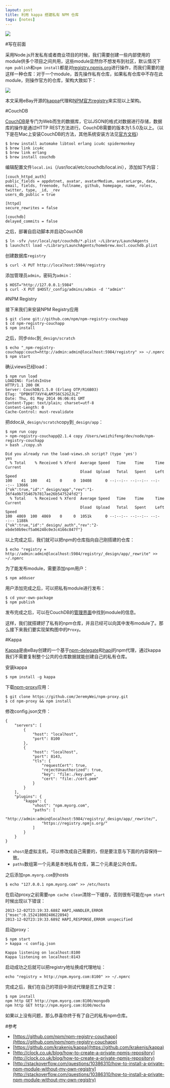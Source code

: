 ```yaml
---
layout: post
title: 利用 kappa 搭建私有 NPM 仓库
tags: [notes]
---
```


![](http://7q5cfr.com1.z0.glb.clouddn.com/npm.png)

#写在前面

采用Node.js开发私有或者商业项目的时候，我们需要创建一些内部使用的module供多个项目之间共用，这些module显然你不想发布到社区，默认情况下```npm publish```和```npm install```都是对[registry.npmjs.org](https://registry.npmjs.org/)进行操作，而我们需要的是这样一种仓库：对于一个module，首先操作私有仓库，如果私有仓库中不存在此module，则操作官方的仓库，架构大致如下：

![](http://7q5cfr.com1.z0.glb.clouddn.com/kappa-proxy.png)

本文采用eBay开源的[kappa](https://github.com/krakenjs/kappa)代理和[NPM官方registry](https://github.com/npm/npm-registry-couchapp)来实现以上架构。

#CouchDB

[CouchDB](http://docs.couchdb.org/en/latest/intro/index.html)是专门为Web而生的数据库，它以JSON的格式对数据进行存储，数据库的操作是通过HTTP REST方法进行。CouchDB需要的版本为1.5.0及以上。（以下是在Mac上安装CouchDB的方法，其他系统安装方法见[官方文档](http://docs.couchdb.org/en/latest/install/index.html)）

	$ brew install automake libtool erlang icu4c spidermonkey 
	$ brew link icu4c
	$ brew link erlang
	$ brew install couchdb

编辑配置文件```local.ini```（/usr/local/etc/couchdb/local.ini），添加如下内容：

	[couch_httpd_auth]
	public_fields = appdotnet, avatar, avatarMedium, avatarLarge, date, email, fields, freenode, fullname, github, homepage, name, roles, twitter, type, _id, _rev
	users_db_public = true

	[httpd]
	secure_rewrites = false

	[couchdb]
	delayed_commits = false
	
之后，部署自启动脚本并启动CouchDB

	$ ln -sfv /usr/local/opt/couchdb/*.plist ~/Library/LaunchAgents
	$ launchctl load ~/Library/LaunchAgents/homebrew.mxcl.couchdb.plist

创建数据库```registry```

	$ curl -X PUT http://localhost:5984/registry

添加管理员```admin```，密码为```admin```：

	$ HOST="http://127.0.0.1:5984"
	$ curl -X PUT $HOST/_config/admins/admin -d '"admin"'

#NPM Registry

接下来我们来安装NPM Registry应用

	$ git clone git://github.com/npm/npm-registry-couchapp
	$ cd npm-registry-couchapp
	$ npm install
	
之后，同步```ddoc```到```_design/scratch```

	$ echo "_npm-registry-couchapp:couch=http://admin:admin@localhost:5984/registry" >> ~/.npmrc
	$ npm start

确认views已经load：
	
	$ npm run load
	LOADING: fieldsInUse
	HTTP/1.1 200 OK
	Server: CouchDB/1.5.0 (Erlang OTP/R16B03)
	ETag: "DPBK9T7XVY4LAM7S6CS2G2JLZ"
	Date: Thu, 01 May 2014 06:06:01 GMT
	Content-Type: text/plain; charset=utf-8
	Content-Length: 0
	Cache-Control: must-revalidate

把ddoc从```_design/scratch```copy到```_design/app```：

	$ npm run copy
	> npm-registry-couchapp@2.1.4 copy /Users/weizhifeng/dev/node/npm-registry-couchapp
	> bash ./copy.sh

	Did you already run the load-views.sh script? (type 'yes')
	yes
	  % Total    % Received % Xferd  Average Speed   Time    Time     Time  Current
	                                 Dload  Upload   Total   Spent    Left  Speed
	100    41  100    41    0     0  10408      0 --:--:-- --:--:-- --:--:-- 13666
	{"ok":true,"id":"_design/app","rev":"1-36f4a9b735467b7817ae26b547524fd2"}
	  % Total    % Received % Xferd  Average Speed   Time    Time     Time  Current
	                                 Dload  Upload   Total   Spent    Left  Speed
	100  4869  100  4869    0     0  1051k      0 --:--:-- --:--:-- --:--:-- 1188k
	{"ok":true,"id":"_design/_auth","rev":"2-ebde50b9ecf5a06240c0e3c4166c847f"}

以上完成之后，我们就可以把npm的仓库指向自己刚搭建的仓库：

	$ echo "registry = http://admin:admin@localhost:5984/registry/_design/app/_rewrite" >> ~/.npmrc
	
为了能发布module，需要添加npm用户：

	$ npm adduser

用户添加完成之后，可以把私有module进行发布：

	$ cd your-own-package
	$ npm publish

发布完成之后，可以在CouchDB的[管理界面](http://127.0.0.1:5984/_utils/database.html?registry)中找到module的信息。

这样，我们就搭建好了私有的npm仓库，并且已经可以向其中发布module了。那么接下来我们要实现架构图中的```Proxy```。
	
#Kappa


[Kappa](https://github.com/krakenjs/kappa)是由eBay创建的一个基于[npm-delegate](https://npmjs.org/package/npm-delegate)和[hapi](https://github.com/spumko/hapi)的npm代理，通过kappa我们不需要复制整个公共的仓库数据就能创建自己的私有仓库。

安装kappa

	$ npm install -g kappa
	
下载[npm-proxy](https://github.com/JeremyWei/npm-proxy)应用：
	
	$ git clone https://github.com/JeremyWei/npm-proxy.git
	$ cd npm-proxy && npm install

修改config.json文件：

	{
		"servers": [
			{
				"host": "localhost",
				"port": 8100
			},
			{
				"host": "localhost",
				"port": 8143,
				"tls": {
					"requestCert": true,
					"rejectUnauthorized": true,
					"key": "file:./key.pem",
					"cert": "file:./cert.pem"
				}
			}
		],
		"plugins": {
			"kappa": {
				"vhost": "npm.myorg.com",
				"paths": [
					"http://admin:admin@localhost:5984/registry/_design/app/_rewrite/",
					"https://registry.npmjs.org/"
				]
			}
		}
	}

* ```vhost```是虚拟主机，可以修改成自己需要的，但是要注意与下面的内容保持一致。
* ```paths```数组第一个元素是本地私有仓库，第二个元素是公共仓库。

之后添加```npm.myorg.com```到hosts

	$ echo "127.0.0.1 npm.myorg.com" >> /etc/hosts

在启动proxy之前需要```npm cache clean```清除一下缓存，否则很有可能在```npm start```时候出现以下错误：

	2013-12-02T23:19:33.688Z HAPI,HANDLER,ERROR {"msec":0.15241800248622894}
	2013-12-02T23:19:33.689Z HAPI,RESPONSE,ERROR unspecified
	
启动proxy：

	$ npm start
	> kappa -c config.json

	Kappa listening on localhost:8100
	Kappa listening on localhost:8143

启动成功之后就可以把registry地址换成代理地址：
	
	echo "registry = http://npm.myorg.com:8100" >> ~/.npmrc

完成之后，我们在自己的项目中测试代理是否工作正常：

	$ npm install 
	npm http GET http://npm.myorg.com:8100/mongodb
	npm http GET http://npm.myorg.com:8100/mocha

如果以上没有问题，那么恭喜你终于有了自己的私有npm仓库。

#参考

* [https://github.com/npm/npm-registry-couchapp](https://github.com/npm/npm-registry-couchapp)
* [https://github.com/krakenjs/kappa](https://github.com/krakenjs/kappa)
* [http://clock.co.uk/blog/how-to-create-a-private-npmjs-repository](http://clock.co.uk/blog/how-to-create-a-private-npmjs-repository)
* [http://stackoverflow.com/questions/10386310/how-to-install-a-private-npm-module-without-my-own-registry](http://stackoverflow.com/questions/10386310/how-to-install-a-private-npm-module-without-my-own-registry)